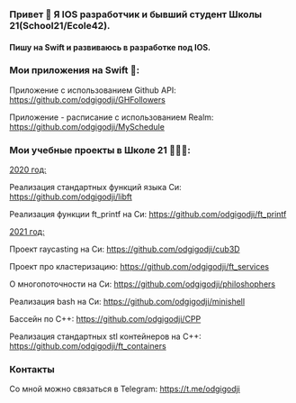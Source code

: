 ### Привет 👋 Я IOS разработчик и бывший студент Школы 21(School21/Ecole42).
#### Пишу на Swift и развиваюсь в разработке под IOS.

### Мои приложения на Swift 📱:
Приложение с использованием Github API: https://github.com/odgigodji/GHFollowers

Приложение - расписание с использованием Realm: https://github.com/odgigodji/MySchedule

<!-- List of characters from Rick and Morty: https://github.com/odgigodji/RickAndMorty -->

<!-- Chose models in AR: https://github.com/odgigodji/ModelPickerApp -->

### Мои учебные проекты в Школе 21 👨🏼‍💻:

 <ins> 2020 год: </ins>

Реализация стандартных функций языка Си: https://github.com/odgigodji/libft

Реализация функции ft_printf на Си: https://github.com/odgigodji/ft_printf

 <ins> 2021 год: </ins>

Проект raycasting на Cи: https://github.com/odgigodji/cub3D

Проект про кластеризацию: https://github.com/odgigodji/ft_services

О многопоточности на Си: https://github.com/odgigodji/philoshophers

Реализация bash на Си: https://github.com/odgigodji/minishell

Бассейн по С++: https://github.com/odgigodji/CPP

Реализация стандартных stl контейнеров на С++: https://github.com/odgigodji/ft_containers

### Контакты
Со мной можно связаться в Telegram: https://t.me/odgigodji
<!-- Instagram: @nikitaevvv -->
